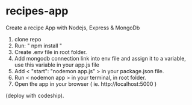 # recipes-app
Create a recipe App with Nodejs, Express &amp; MongoDb

1. clone repo
2. Run: " npm install "
3. Create .env file in root folder.
4. Add mongodb connection link into env file and assign it to a variable, use this variable in your app.js file
5. Add < "start": "nodemon app.js" > in your package.json file.
6. Run < nodemon app > in your terminal, in root folder.
7. Open the app in your browser ( ie. http://localhost:5000 )

(deploy with codeship).